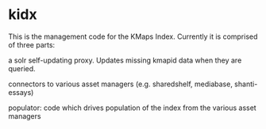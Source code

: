 kidx
====

This is the management code for the KMaps Index.   Currently it is comprised of three parts:

a solr self-updating proxy. Updates missing kmapid data when they are queried.

connectors to various asset managers (e.g. sharedshelf, mediabase, shanti-essays)

populator:  code which drives population of the index from the various asset managers


